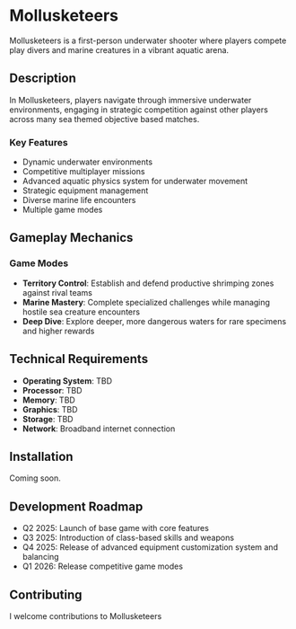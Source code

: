 # Mollusketeers

Mollusketeers is a first-person underwater shooter where players compete play divers and marine creatures in a vibrant aquatic arena.

## Description

In Mollusketeers, players navigate through immersive underwater environments, engaging in strategic competition against other players across many sea themed objective based matches.

### Key Features

- Dynamic underwater environments
- Competitive multiplayer missions
- Advanced aquatic physics system for underwater movement
- Strategic equipment management
- Diverse marine life encounters
- Multiple game modes

## Gameplay Mechanics

### Game Modes

- **Territory Control**: Establish and defend productive shrimping zones against rival teams
- **Marine Mastery**: Complete specialized challenges while managing hostile sea creature encounters
- **Deep Dive**: Explore deeper, more dangerous waters for rare specimens and higher rewards

## Technical Requirements

- **Operating System**: TBD
- **Processor**: TBD
- **Memory**: TBD
- **Graphics**: TBD
- **Storage**: TBD
- **Network**: Broadband internet connection

## Installation

Coming soon.

## Development Roadmap

- Q2 2025: Launch of base game with core features
- Q3 2025: Introduction of class-based skills and weapons
- Q4 2025: Release of advanced equipment customization system and balancing
- Q1 2026: Release competitive game modes

## Contributing

I welcome contributions to Mollusketeers
